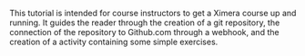 This tutorial is intended for course instructors to get a Ximera 
course up and running. It guides the reader through the creation of 
a git repository, the connection of the repository to Github.com 
through a webhook, and the creation of a activity containing some 
simple exercises.
